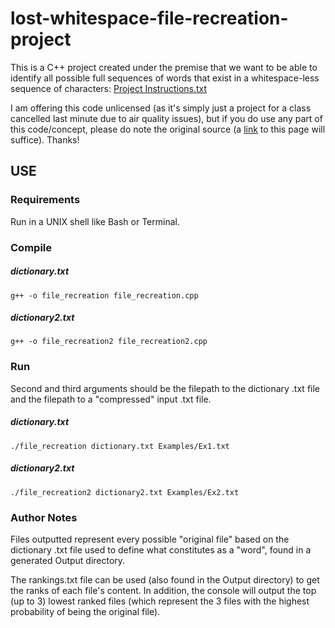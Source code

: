 # lost-whitespace-file-recreation-project #

This is a C++ project created under the premise that we want to be able to identify all possible full sequences of words that exist in a whitespace-less sequence of characters: [Project Instructions.txt](https://github.com/ryanku98/lost-whitespace-file-recreation-project/blob/master/Project%20Instructions.txt)

I am offering this code unlicensed (as it's simply just a project for a class cancelled last minute due to air quality issues), but if you do use any part of this code/concept, please do note the original source (a [link](https://github.com/ryanku98/lost-whitespace-file-recreation-project) to this page will suffice). Thanks!

## USE ##
### Requirements ###
Run in a UNIX shell like Bash or Terminal.


### Compile ###
##### dictionary.txt #####
~~~
g++ -o file_recreation file_recreation.cpp
~~~
##### dictionary2.txt #####
~~~
g++ -o file_recreation2 file_recreation2.cpp
~~~

### Run ###
Second and third arguments should be the filepath to the dictionary .txt file and the filepath to a "compressed" input .txt file.
##### dictionary.txt #####
~~~
./file_recreation dictionary.txt Examples/Ex1.txt
~~~
##### dictionary2.txt #####
~~~
./file_recreation2 dictionary2.txt Examples/Ex2.txt
~~~

### Author Notes ###
Files outputted represent every possible "original file" based on the dictionary .txt file used to define what constitutes as a "word", found in a generated Output directory.

The rankings.txt file can be used (also found in the Output directory) to get the ranks of each file's content. In addition, the console will output the top (up to 3) lowest ranked files (which represent the 3 files with the highest probability of being the original file).